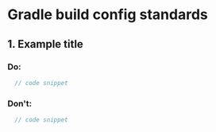 # Gradle build config standards

## 1. Example title

### Do:
```gradle
  // code snippet
```

### Don't:
```gradle
  // code snippet
```
